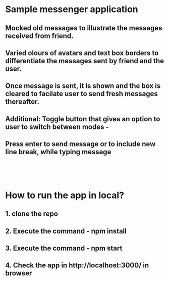 # Sample messenger application ##

## Mocked old messages to illustrate the messages received from friend. 
## Varied olours of avatars and text box borders to differentiate the messages sent by friend and the user.
## Once message is sent, it is shown and the box is cleared to facilate user to send fresh messages thereafter.

## Additional: Toggle button that gives an option to user to switch between modes - 
## Press enter to send message or to include new line break, while typing message 

\
&nbsp;
\
&nbsp;

# How to run the app in local?

## 1. clone the repo
## 2. Execute the command - npm install
## 3. Execute the command - npm start
## 4. Check the app in http://localhost:3000/ in browser
